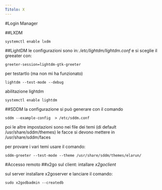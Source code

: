 ```yaml
---
Titolo: X
---
```


#Login Manager

##LXDM

    systemctl enable lxdm
    
    
##LightDM
le configurazioni sono in: _/etc/lightdm/lightdm.conf_ 
e si sceglie il greeater con: 

    greeter-session=lightdm-gtk-greeter

per testartlo (ma non mi ha funzionato) 

    lightdm --test-mode --debug

abilitazione lightdm

    systemctl enable lightdm

##SDDM
la configurazione si può generare con il comando 

    sddm --example-config  > /etc/sddm.conf
    
poi le altre impostazioni sono nei file dei temi (di default /usr/share/sddm/themes) 
le facce si devono mettere in /usr/share/sddm/faces 

per provare i vari temi usare il comando:

    sddm-greeter --test-mode --theme /usr/share/sddm/themes/elarun/

#Accesso remoto
##x2go
sul client: intallare _x2goclient_

sul server installare x2goserver e lanciare il comando:

    sudo x2godbadmin --createdb
